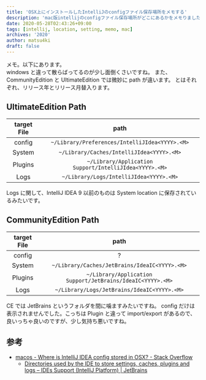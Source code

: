 ```yaml
---
title: 'OSX上にインストールしたIntelliJのconfigファイル保存場所をメモする'
description: 'mac版intellijのconfigファイル保存場所がどこにあるかをメモりました。'
date: 2020-05-28T02:43:26+09:00
tags: [intellij, location, setting, memo, mac]
archives: '2020'
author: matsu4ki
draft: false
---
```


メモ。以下にあります。<br>
windows と違って散らばってるのが少し面倒くさいですね。
また、CommunityEdition と UltimateEdition では微妙に path が違います。
<YYYY>と<M>はそれぞれ、リリース年とリリース月替入ります。

## UltimateEdition Path

| target File |                          path                          |
| :---------: | :----------------------------------------------------: |
|   config    |     `~/Library/Preferences/IntelliJIdea<YYYY>.<M>`     |
|   System    |       `~/Library/Caches/IntelliJIdea<YYYY>.<M>`        |
|   Plugins   | `~/Library/Application Support/IntelliJIdea<YYYY>.<M>` |
|    Logs     |        `~/Library/Logs/IntelliJIdea<YYYY>.<M>`         |

Logs に関して、IntelliJ IDEA 9 以前のものは System location に保存されているみたいです。

## CommunityEdition Path

| target File |                            path                            |
| :---------: | :--------------------------------------------------------: |
|   config    |                             ?                              |
|   System    |       `~/Library/Caches/JetBrains/IdeaIC<YYYY>.<M>`        |
|   Plugins   | `~/Library/Application Support/JetBrains/IdeaIC<YYYY>.<M>` |
|    Logs     |        `~/Library/Logs/JetBrains/IdeaIC<YYYY>.<M>`         |

CE では JetBrains というフォルダを間に噛ますみたいですね。
config だけは表示されませんでした。こっちは Plugin と違って import/export があるので、良いっちゃ良いのですが、少し気持ち悪いですね。

## 参考

- [macos - Where is IntelliJ IDEA config stored in OSX? - Stack Overflow](https://stackoverflow.com/questions/23115091/where-is-intellij-idea-config-stored-in-osx)
  - [Directories used by the IDE to store settings, caches, plugins and logs – IDEs Support (IntelliJ Platform) | JetBrains](https://intellij-support.jetbrains.com/hc/en-us/articles/206544519-Directories-used-by-the-IDE-to-store-settings-caches-plugins-and-logs)
